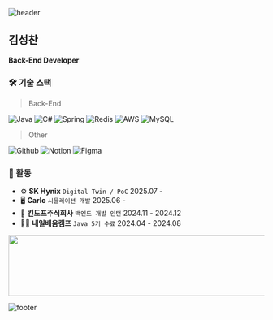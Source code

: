   ![header](https://capsule-render.vercel.app/api?type=waving&color=auto&height=100&fontSize=40&animation=twinkling)

  ## 김성찬
 **Back-End Developer**

  ### 🛠 기술 스택

> Back-End

  ![Java](https://img.shields.io/badge/Java-ED8B00?style=for-the-badge&logo=openjdk&logoColor=white)
  ![C#](https://img.shields.io/badge/-C%23-000000?style=for-the-badge&logo=Csharp&logoColor=white)
  ![Spring](https://img.shields.io/badge/Spring-6DB33F?style=for-the-badge&logo=spring&logoColor=white)
  ![Redis](https://img.shields.io/badge/Redis-DC382D?style=for-the-badge&logo=redis&logoColor=white)
  ![AWS](https://img.shields.io/badge/Amazon_AWS-FF9900?style=for-the-badge&logo=amazonaws&logoColor=white)
  ![MySQL](https://img.shields.io/badge/MySQL-4479A1?style=for-the-badge&logo=mysql&logoColor=white)

> Other

  ![Github](https://img.shields.io/badge/github-181717?style=for-the-badge&logo=github&logoColor=white)
  ![Notion](https://img.shields.io/badge/notion-000000?style=for-the-badge&logo=notion&logoColor=white)
  ![Figma](https://img.shields.io/badge/figma-F24E1E?style=for-the-badge&logo=figma&logoColor=white)

### 💎 활동

- ⚙️ **SK Hynix** `Digital Twin / PoC` 2025.07 -
- 🖥️ **Carlo** `시뮬레이션 개발` 2025.06 -
- 🏢 **킨도프주식회사** `백엔드 개발 인턴` 2024.11 - 2024.12
- 🧑‍🎓 **내일배움캠프** `Java 5기 수료` 2024.04 - 2024.08
<a href="https://www.gitanimals.org/en_US?utm_medium=image&utm_source=seongchankim1&utm_content=line">
  <img
    src="https://render.gitanimals.org/lines/seongchankim1"
    width="600"
    height="120"
  />
</a>

![footer](https://capsule-render.vercel.app/api?type=waving&color=auto&height=100&section=footer)

</div>
